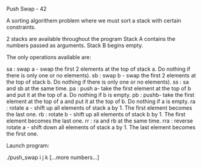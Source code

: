 Push Swap - 42

A sorting algorithem problem where we must sort a stack with certain constraints. 

2 stacks are available throughout the program
Stack A contains the numbers passed as arguments.
Stack B begins empty. 

The only operations available are:

sa : swap a - swap the first 2 elements at the top of stack a. Do nothing if there is only one or no elements).
sb : swap b - swap the first 2 elements at the top of stack b. Do nothing if there is only one or no elements).
ss : sa and sb at the same time.
pa : push a- take the first element at the top of b and put it at the top of a. Do nothing if b is empty.
pb : pushb- take the first element at the top of a and put it at the top of b. Do nothing if a is empty.
ra : rotate a - shift up all elements of stack a by 1. The first element becomes the last one.
rb : rotate b - shift up all elements of stack b by 1. The first element becomes the last one.
rr : ra and rb at the same time.
rra : reverse rotate a - shift down all elements of stack a by 1. The last element becomes the first one.

Launch program:

./push_swap i j k [...more numbers...] 
